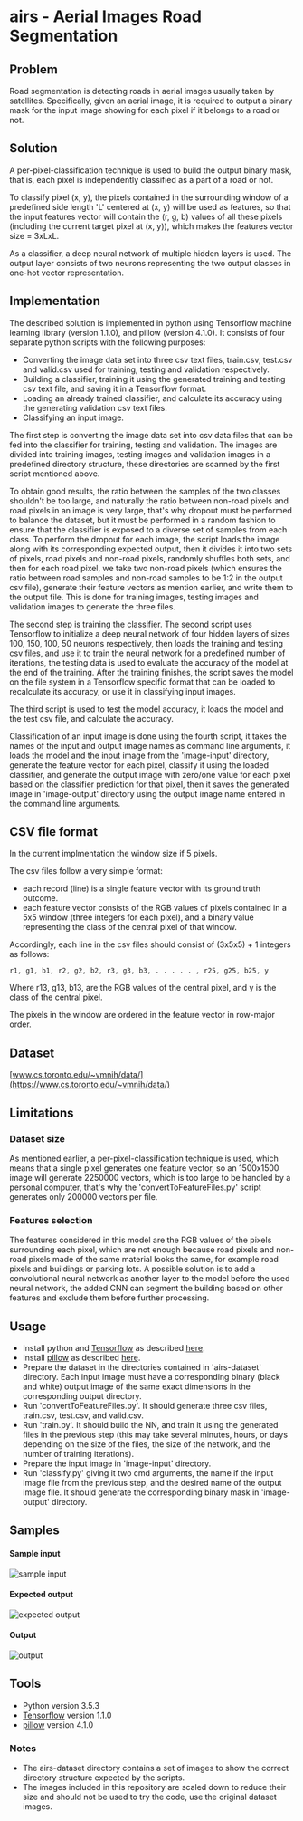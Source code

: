 # airs - Aerial Images Road Segmentation

## Problem
Road segmentation is detecting roads in aerial images usually taken by satellites. Specifically, given an aerial image, it is required to output a binary mask for the input image showing for each pixel if it belongs to a road or not.

## Solution
A per-pixel-classification technique is used to build the output binary mask, that is, each pixel is independently classified as a part of a road or not.

To classify pixel (x, y), the pixels contained in the surrounding window of a predefined side length 'L' centered at (x, y) will be used as features, so that the input features vector will contain the (r, g, b) values of all these pixels (including the current target pixel at (x, y)), which makes the features vector size = 3xLxL.

As a classifier, a deep neural network of multiple hidden layers is used. The output layer consists of two neurons representing the two output classes in one-hot vector representation.

## Implementation
The described solution is implemented in python using Tensorflow machine learning library (version 1.1.0), and pillow (version 4.1.0). It consists of four separate python scripts with the following purposes:
- Converting the image data set into three csv text files, train.csv, test.csv and valid.csv used for training, testing and validation respectively.
- Building a classifier, training it using the generated training and testing csv text file, and saving it in a Tensorflow format.
- Loading an already trained classifier, and calculate its accuracy using the generating validation csv text files.
- Classifying an input image.

The first step is converting the image data set into csv data files that can be fed into the classifier for training, testing and validation. The images are divided into training images, testing images and validation images in a predefined directory structure, these directories are scanned by the first script mentioned above.

To obtain good results, the ratio between the samples of the two classes shouldn't be too large, and naturally the ratio between non-road pixels and road pixels in an image is very large, that's why dropout must be performed to balance the dataset, but it must be performed in a random fashion to ensure that the classifier is exposed to a diverse set of samples from each class. To perform the dropout for each image, the script loads the image along with its corresponding expected output, then it divides it into two sets of pixels, road pixels and non-road pixels, randomly shuffles both sets, and then for each road pixel, we take two non-road pixels (which ensures the ratio between road samples and non-road samples to be 1:2 in the output csv file), generate their feature vectors as mention earlier, and write them to the output file. This is done for training images, testing images and validation images to generate the three files.

The second step is training the classifier. The second script uses Tensorflow to initialize a deep neural network of four hidden layers of sizes 100, 150, 100, 50 neurons respectively, then loads the training and testing csv files, and use it to train the neural network for a predefined number of iterations, the testing data is used to evaluate the accuracy of the model at the end of the training. After the training finishes, the script saves the model on the file system in a Tensorflow specific format that can be loaded to recalculate its accuracy, or use it in classifying input images.

The third script is used to test the model accuracy, it loads the model and the test csv file, and calculate the accuracy.

Classification of an input image is done using the fourth script, it takes the names of the input and output image names as command line arguments, it loads the model and the input image from the 'image-input' directory, generate the feature vector for each pixel, classify it using the loaded classifier, and generate the output image with zero/one value for each pixel based on the classifier prediction for that pixel, then it saves the generated image in 'image-output' directory using the output image name entered in the command line arguments.

## CSV file format
In the current implmentation the window size if 5 pixels.

The csv files follow a very simple format:
- each record (line) is a single feature vector with its ground truth outcome.
- each feature vector consists of the RGB values of pixels contained in a 5x5 window (three integers for each pixel), and a binary value representing the class of the central pixel of that window.

Accordingly, each line in the csv files should consist of (3x5x5) + 1 integers as follows:
```
r1, g1, b1, r2, g2, b2, r3, g3, b3, . . . . . , r25, g25, b25, y
```

Where r13, g13, b13, are the RGB values of the central pixel, and y is the class of the central pixel.

The pixels in the window are ordered in the feature vector in row-major order.

## Dataset
[www.cs.toronto.edu/~vmnih/data/](https://www.cs.toronto.edu/~vmnih/data/)

## Limitations
### Dataset size
As mentioned earlier, a per-pixel-classification technique is used, which means that a single pixel generates one feature vector, so an 1500x1500 image will generate 2250000 vectors, which is too large to be handled by a personal computer, that's why the 'convertToFeatureFiles.py' script generates only 200000 vectors per file.

### Features selection
The features considered in this model are the RGB values of the pixels surrounding each pixel, which are not enough because road pixels and non-road pixels made of the same material looks the same, for example road pixels and buildings or parking lots. A possible solution is to add a convolutional neural network as another layer to the model before the used neural network, the added CNN can segment the building based on other features and exclude them before further processing.

## Usage
- Install python and [Tensorflow](https://www.tensorflow.org/) as described [here](https://www.tensorflow.org/install/).
- Install [pillow](https://python-pillow.org/) as described [here](http://pillow.readthedocs.io/en/3.0.x/installation.html).
- Prepare the dataset in the directories contained in 'airs-dataset' directory. Each input image must have a corresponding binary (black and white) output image of the same exact dimensions in the corresponding output directory.
- Run 'convertToFeatureFiles.py'. It should generate three csv files, train.csv, test.csv, and valid.csv.
- Run 'train.py'. It should build the NN, and train it using the generated files in the previous step (this may take several minutes, hours, or days depending on the size of the files, the size of the network, and the number of training iterations).
- Prepare the input image in 'image-input' directory.
- Run 'classify.py' giving it two cmd arguments, the name if the input image file from the previous step, and the desired name of the output image file. It should generate the corresponding binary mask in 'image-output' directory.

## Samples
#### Sample input
![sample input](/image-input/10228690_15.jpg)
#### Expected output
![expected output](/image-output/10228690_15-01.jpg)
#### Output
![output](/image-output/10228690_15-02.jpg)

## Tools
- Python version 3.5.3
- [Tensorflow](https://www.tensorflow.org/) version 1.1.0
- [pillow](https://python-pillow.org/) version 4.1.0

### Notes
- The airs-dataset directory contains a set of images to show the correct directory structure expected by the scripts.
- The images included in this repository are scaled down to reduce their size and should not be used to try the code, use the original dataset images.